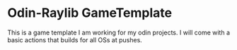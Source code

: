 # Odin-Raylib GameTemplate

This is a game template I am working for my odin projects. I will come with a basic actions that builds for all OSs at pushes. 
